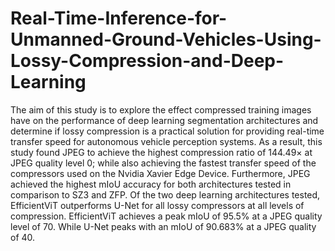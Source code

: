 # Real-Time-Inference-for-Unmanned-Ground-Vehicles-Using-Lossy-Compression-and-Deep-Learning
The aim of this study is to explore the effect compressed training images have on the performance of deep learning segmentation architectures and determine if lossy compression is a practical solution for providing real-time transfer speed for autonomous vehicle perception systems. As a result, this study found JPEG to achieve the highest compression ratio of 144.49× at JPEG quality level 0; while also achieving the fastest transfer speed of the compressors used on the Nvidia Xavier Edge Device. Furthermore, JPEG achieved the highest mIoU accuracy for both architectures tested in comparison to SZ3 and ZFP. Of the two deep learning architectures tested, EfficientViT outperforms U-Net for all lossy compressors at all levels of compression. EfficientViT achieves a peak mIoU of 95.5% at a JPEG quality level of 70. While U-Net peaks with an mIoU of 90.683% at a JPEG quality of 40.
